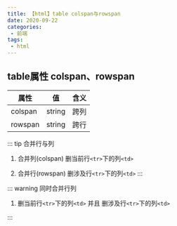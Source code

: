 ```yaml
---
title: 【html】table colspan与rowspan
date: 2020-09-22
categories:
 - 前端
tags:
 - html
---
```


## table属性 colspan、rowspan

|属性|值|含义|
| --- | --- | --- |
| colspan | string | 跨列 |
| rowspan | string | 跨行 |

::: tip 合并行与列
1. 合并列(colspan) 删当前行`<tr>`下的列`<td>`

2. 合并行(rowspan) 删涉及行`<tr>`下的列`<td>`
:::

::: warning 同时合并行列

1. 删当前行`<tr>`下的列`<td>` 并且 删涉及行`<tr>`下的列`<td>`
	
:::


